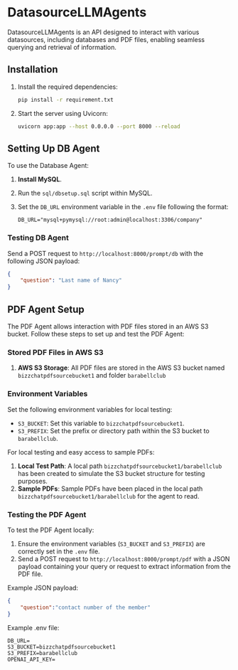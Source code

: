# DatasourceLLMAgents

DatasourceLLMAgents is an API designed to interact with various datasources, including databases and PDF files, enabling seamless querying and retrieval of information.

## Installation

1. Install the required dependencies:

    ```bash
    pip install -r requirement.txt
 
    ```

2. Start the server using Uvicorn:

    ```bash
    uvicorn app:app --host 0.0.0.0 --port 8000 --reload
    ```

## Setting Up DB Agent

To use the Database Agent:

1. **Install MySQL**.
2. Run the `sql/dbsetup.sql` script within MySQL.
3. Set the `DB_URL` environment variable in the `.env` file following the format:

    ```
    DB_URL="mysql+pymysql://root:admin@localhost:3306/company"
    ```

### Testing DB Agent

Send a POST request to `http://localhost:8000/prompt/db` with the following JSON payload:

```json
{
    "question": "Last name of Nancy"
} 

```


## PDF Agent Setup

The PDF Agent allows interaction with PDF files stored in an AWS S3 bucket. Follow these steps to set up and test the PDF Agent:

### Stored PDF Files in AWS S3

1. **AWS S3 Storage**: All PDF files are stored in the AWS S3 bucket named `bizzchatpdfsourcebucket1` and folder `barabellclub`

### Environment Variables

Set the following environment variables for local testing:

- `S3_BUCKET`: Set this variable to `bizzchatpdfsourcebucket1`.
- `S3_PREFIX`: Set the prefix or directory path within the S3 bucket to `barabellclub`.

For local testing and easy access to sample PDFs:

1. **Local Test Path**: A local path `bizzchatpdfsourcebucket1/barabellclub` has been created to simulate the S3 bucket structure for testing purposes.
2. **Sample PDFs**: Sample PDFs have been placed in the local path `bizzchatpdfsourcebucket1/barabellclub` for the agent to read.

### Testing the PDF Agent

To test the PDF Agent locally:

1. Ensure the environment variables (`S3_BUCKET` and `S3_PREFIX`) are correctly set in the `.env` file.
2. Send a POST request to `http://localhost:8000/prompt/pdf` with a JSON payload containing your query or request to extract information from the PDF file.

Example JSON payload:

```json
{
    "question":"contact number of the member"
}
```

Example .env file:

```
DB_URL=
S3_BUCKET=bizzchatpdfsourcebucket1
S3_PREFIX=barabellclub
OPENAI_API_KEY=
```